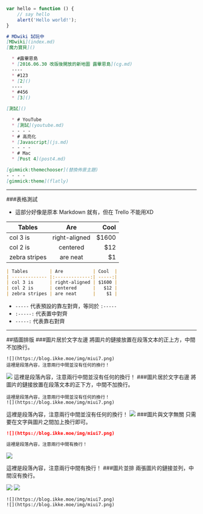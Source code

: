 ```javascript
var hello = function () {
    // say hello
    alert('Hello world!');
}
```

```markdown
# MDwiki 試玩中
[MDwiki](index.md)
[魔力寶貝]()

  * #露畢恩島
  * [2016.06.30 改版後開放的新地圖 露畢恩島](cg.md)
  ----
  * #123
  * [2]()
  ----
  * #456
  * [3]()

[測試]()  

  * # YouTube
  * [測試](youtube.md)
  - - - -
  * # 高亮化
  * [Javascript](js.md)
  - - - -
  * # Mac
  * [Post 4](post4.md)

[gimmick:themechooser](替換佈景主題)
- - - - 
[gimmick:theme](flatly)
```

----

###表格測試
- 這部分好像是原本 Markdown 就有，但在 Trello 不能用XD

| Tables        | Are           | Cool  |
| ------------- |:-------------:| -----:|
| col 3 is      | right-aligned | $1600 |
| col 2 is      | centered      |   $12 |
| zebra stripes | are neat      |    $1 |

```markdown
| Tables        | Are           | Cool  |
| ------------- |:-------------:| -----:|
| col 3 is      | right-aligned | $1600 |
| col 2 is      | centered      |   $12 |
| zebra stripes | are neat      |    $1 |
```
- ``-----`` 代表預設的靠左對齊，等同於 ``:-----``
- ``:-----:`` 代表置中對齊
- ``-----:`` 代表靠右對齊

----

##插圖排版
###圖片居於文字左邊
將圖片的鏈接放置在段落文本的正上方，中間不加換行。
```
![](https://blog.ikke.moe/img/miui7.png)
這裡是段落內容，注意兩行中間並沒有任何的換行！
```
![](https://blog.ikke.moe/img/miui7.png)
這裡是段落內容，注意兩行中間並沒有任何的換行！
###圖片居於文字右邊
將圖片的鏈接放置在段落文本的正下方，中間不加換行。
```
這裡是段落內容，注意兩行中間並沒有任何的換行！
![](https://blog.ikke.moe/img/miui7.png)
```
這裡是段落內容，注意兩行中間並沒有任何的換行！
![](https://blog.ikke.moe/img/miui7.png)
###圖片與文字無關
只需要在文字與圖片之間加上換行即可。
```markdown
![](https://blog.ikke.moe/img/miui7.png)

這裡是段落內容，注意兩行中間有換行！
```
![](https://blog.ikke.moe/img/miui7.png)

這裡是段落內容，注意兩行中間有換行！
###圖片並排
兩張圖片的鏈接並列，中間沒有換行。

![](https://blog.ikke.moe/img/miui7.png)
![](https://blog.ikke.moe/img/miui7.png)
```
![](https://blog.ikke.moe/img/miui7.png)
![](https://blog.ikke.moe/img/miui7.png)
```